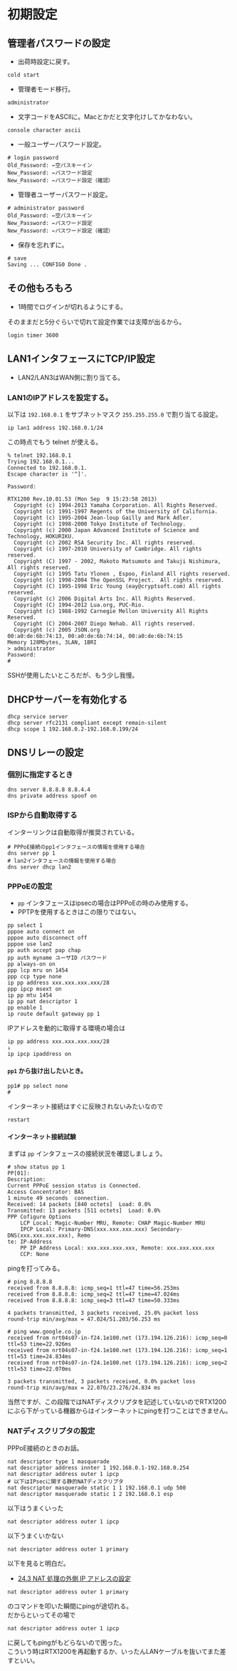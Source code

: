 初期設定
=========

管理者パスワードの設定
----------------------

- 出荷時設定に戻す。

```
cold start
```

- 管理者モード移行。

```
administrator
```

- 文字コードをASCIIに。Macとかだと文字化けしてかなわない。

```
console character ascii
```

- 一般ユーザーパスワード設定。

```
# login password 
Old_Password: ←空パスキーイン
New_Password: ←パスワード設定 
New_Password: ←パスワード設定（確認） 
```

- 管理者ユーザーパスワード設定。

```
# administrator password 
Old_Password: ←空パスキーイン 
New_Password: ←パスワード設定 
New_Password: ←パスワード設定（確認） 
```

- 保存を忘れずに。

```
# save 
Saving ... CONFIG0 Done .
```

その他もろもろ
---------------

- 1時間でログインが切れるようにする。

そのままだと5分ぐらいで切れて設定作業では支障が出るから。

```
login timer 3600
```

LAN1インタフェースにTCP/IP設定
------------------------------

- LAN2/LAN3はWAN側に割り当てる。

### LAN1のIPアドレスを設定する。

以下は `192.168.0.1` をサブネットマスク `255.255.255.0` で割り当てる設定。

```
ip lan1 address 192.168.0.1/24
```

この時点でもう telnet が使える。

```
% telnet 192.168.0.1
Trying 192.168.0.1...
Connected to 192.168.0.1.
Escape character is '^]'.

Password: 

RTX1200 Rev.10.01.53 (Mon Sep  9 15:23:58 2013)
  Copyright (c) 1994-2013 Yamaha Corporation. All Rights Reserved.
  Copyright (c) 1991-1997 Regents of the University of California.
  Copyright (c) 1995-2004 Jean-loup Gailly and Mark Adler.
  Copyright (c) 1998-2000 Tokyo Institute of Technology.
  Copyright (c) 2000 Japan Advanced Institute of Science and Technology, HOKURIKU.
  Copyright (c) 2002 RSA Security Inc. All rights reserved.
  Copyright (c) 1997-2010 University of Cambridge. All rights reserved.
  Copyright (C) 1997 - 2002, Makoto Matsumoto and Takuji Nishimura, All rights reserved.
  Copyright (c) 1995 Tatu Ylonen , Espoo, Finland All rights reserved.
  Copyright (c) 1998-2004 The OpenSSL Project.  All rights reserved.
  Copyright (C) 1995-1998 Eric Young (eay@cryptsoft.com) All rights reserved.
  Copyright (c) 2006 Digital Arts Inc. All Rights Reserved.
  Copyright (C) 1994-2012 Lua.org, PUC-Rio.
  Copyright (c) 1988-1992 Carnegie Mellon University All Rights Reserved.
  Copyright (C) 2004-2007 Diego Nehab. All rights reserved.
  Copyright (c) 2005 JSON.org
00:a0:de:6b:74:13, 00:a0:de:6b:74:14, 00:a0:de:6b:74:15
Memory 128Mbytes, 3LAN, 1BRI
> administrator 
Password: 
# 
```

SSHが使用したいところだが、もう少し我慢。

DHCPサーバーを有効化する
------------------------

```
dhcp service server 
dhcp server rfc2131 compliant except remain-silent 
dhcp scope 1 192.168.0.2-192.168.0.199/24 
```

DNSリレーの設定
----------------

### 個別に指定するとき

```
dns server 8.8.8.8 8.8.4.4 
dns private address spoof on
```

### ISPから自動取得する

インターリンクは自動取得が推奨されている。

```
# PPPoE接続のpp1インタフェースの情報を使用する場合
dns server pp 1
# lan2インタフェースの情報を使用する場合
dns server dhcp lan2
```

### PPPoEの設定

* `pp` インタフェースはipsecの場合はPPPoEの時のみ使用する。
* PPTPを使用するときはこの限りではない。

```
pp select 1
pppoe auto connect on
pppoe auto disconnect off
pppoe use lan2
pp auth accept pap chap
pp auth myname ユーザID パスワード
pp always-on on
ppp lcp mru on 1454
ppp ccp type none
ip pp address xxx.xxx.xxx.xxx/28
ppp ipcp msext on
ip pp mtu 1454
ip pp nat descriptor 1
pp enable 1
ip route default gateway pp 1
```

IPアドレスを動的に取得する環境の場合は

```
ip pp address xxx.xxx.xxx.xxx/28
↓
ip ipcp ipaddress on
```

#### `pp1` から抜け出したいとき。

```
pp1# pp select none
#
```

インターネット接続はすぐに反映されないみたいなので

```
restart
```

#### インターネット接続試験

まずは `pp` インタフェースの接続状況を確認しましょう。

```
# show status pp 1
PP[01]:
Description: 
Current PPPoE session status is Connected.
Access Concentrator: BAS
1 minute 49 seconds  connection.
Received: 14 packets [840 octets]  Load: 0.0%
Transmitted: 13 packets [511 octets]  Load: 0.0%
PPP Cofigure Options
    LCP Local: Magic-Number MRU, Remote: CHAP Magic-Number MRU
    IPCP Local: Primary-DNS(xxx.xxx.xxx.xxx) Secondary-DNS(xxx.xxx.xxx.xxx), Remo
te: IP-Address
    PP IP Address Local: xxx.xxx.xxx.xxx, Remote: xxx.xxx.xxx.xxx
    CCP: None
```

pingを打ってみる。

```
# ping 8.8.8.8 
received from 8.8.8.8: icmp_seq=1 ttl=47 time=56.253ms
received from 8.8.8.8: icmp_seq=2 ttl=47 time=47.024ms
received from 8.8.8.8: icmp_seq=3 ttl=47 time=50.333ms

4 packets transmitted, 3 packets received, 25.0% packet loss
round-trip min/avg/max = 47.024/51.203/56.253 ms
```

```
# ping www.google.co.jp 
received from nrt04s07-in-f24.1e100.net (173.194.126.216): icmp_seq=0 ttl=53 time=22.926ms
received from nrt04s07-in-f24.1e100.net (173.194.126.216): icmp_seq=1 ttl=53 time=24.834ms
received from nrt04s07-in-f24.1e100.net (173.194.126.216): icmp_seq=2 ttl=53 time=22.070ms

3 packets transmitted, 3 packets received, 0.0% packet loss
round-trip min/avg/max = 22.070/23.276/24.834 ms
```

当然ですが、この段階ではNATディスクリプタを記述していないのでRTX1200にぶら下がっている機器からはインターネットにpingを打つことはできません。

### NATディスクリプタの設定

PPPoE接続のときのお話。

```
nat descriptor type 1 masquerade
nat descriptor address innter 1 192.168.0.1-192.168.0.254
nat descriptor address outer 1 ipcp
# 以下はIPsecに関する静的NATディスクリプタ
nat descriptor masquerade static 1 1 192.168.0.1 udp 500
nat descriptor masquerade static 1 2 192.168.0.1 esp
```

以下はうまくいった

```
nat descriptor address outer 1 ipcp
```

以下うまくいかない

```
nat descriptor address outer 1 primary
```

以下を見ると明白だ。

- [24.3 NAT 処理の外側 IP アドレスの設定](http://www.rtpro.yamaha.co.jp/RT/manual/rt-common/nat/nat_descriptor_address_outer.html)

```
nat descriptor address outer 1 primary
```

のコマンドを叩いた瞬間にpingが途切れる。  
だからといってその場で

```
nat descriptor address outer 1 ipcp
```

に戻してもpingがもどらないので困った。  
こういう時はRTX1200を再起動するか、いったんLANケーブルを抜いてまた差すといい。
